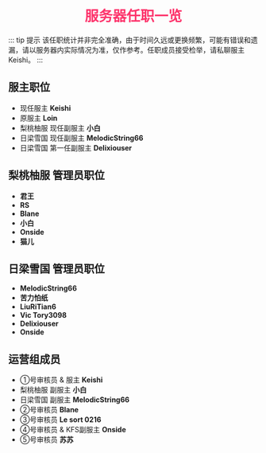 # <div align="center"><font color=#FD366D>服务器任职一览</font></div>
::: tip 提示
该任职统计并非完全准确，由于时间久远或更换频繁，可能有错误和遗漏，请以服务器内实际情况为准，仅作参考。任职成员接受检举，请私聊服主Keishi。
:::
## 服主职位
* 现任服主 **Keishi**
* 原服主 **Loin**
* 梨桃柚服 现任副服主 **小白**
* 日梁雪国 现任副服主 **MelodicString66**
* 日梁雪国 第一任副服主 **Delixiouser**

## 梨桃柚服 管理员职位
* **君王**
* **RS**
* **Blane**
* **小白**
* **Onside**
* **猫儿**

## 日梁雪国 管理员职位
* **MelodicString66**
* **苦力怕纸**
* **LiuRiTian6**
* **Vic Tory3098**
* **Delixiouser**
* **Onside**

## 运营组成员
* ①号审核员 & 服主 **Keishi**
* 梨桃柚服 副服主 **小白**
* 日梁雪国 副服主 **MelodicString66**
* ②号审核员 **Blane**
* ③号审核员 **Le sort 0216**
* ④号审核员 & KFS副服主 **Onside**
* ⑤号审核员 **苏苏**